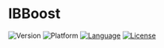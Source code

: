 # IBBoost

![Version](https://img.shields.io/badge/version-1.0.0-brightgreen.svg)
![Platform](https://img.shields.io/badge/platform-ios-lightgray.svg)
[![Language](https://img.shields.io/badge/language-Swift%204.0-orange.svg)](https://swift.org)
[![License](https://img.shields.io/badge/license-MIT-lightgrey.svg)](https://github.com/jorgefspereira/IBBoost/blob/master/LICENSE)
